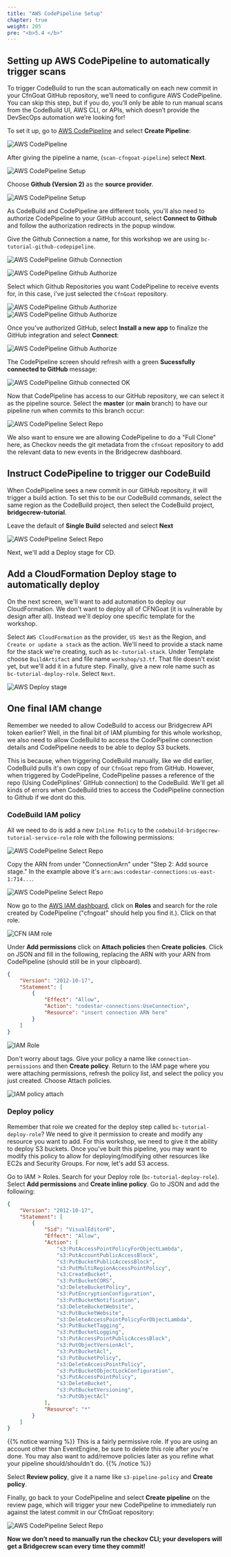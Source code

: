 ```yaml
---
title: "AWS CodePipeline Setup"
chapter: true
weight: 205
pre: "<b>5.4 </b>"
---
```


## Setting up AWS CodePipeline to automatically trigger scans
To trigger CodeBuild to run the scan automatically on each new commit in your CfnGoat GitHub repository, we’ll need to configure AWS CodePipeline. You can skip this step, but if you do, you’ll only be able to run manual scans from the CodeBuild UI, AWS CLI, or APIs, which doesn’t provide the DevSecOps automation we’re looking for!


To set it up, go to [AWS CodePipeline](https://console.aws.amazon.com/codesuite/codepipeline/) and select **Create Pipeline**:

![AWS CodePipeline](./images/codepipeline-create-project-github-1.png "AWS CodePipeline")

After giving the pipeline a name, (`scan-cfngoat-pipeline`) select **Next**.

![AWS CodePipeline Setup](./images/codepipeline-create-project-github-2.png "AWS CodePipeline Setup")

Choose **Github (Version 2)** as the **source provider**.

![AWS CodePipeline Setup](./images/codepipeline-create-project-github-3.png "AWS CodePipeline Setup")

As CodeBuild and CodePipeline are different tools, you'll also need to authorize CodePipeline to your GitHub account, select **Connect to Github** and follow the authorization redirects in the popup window.

Give the Github Connection a name, for this workshop we are using `bc-tutorial-github-codepipeline`.

![AWS CodePipeline Github Connection](./images/codepipeline-create-project-github-4.png "AWS CodePipeline Github Connection")

![AWS CodePipeline Github Authorize](./images/codepipeline-create-project-github-5.png "AWS CodePipeline Github Authorize")

Select which Github Repositories you want CodePipeline to receive events for, in this case, i've just selected the `CfnGoat` repository.

![AWS CodePipeline Github Authorize](./images/codepipeline-create-project-github-6.png "AWS CodePipeline Github Authorize")
![AWS CodePipeline Github Authorize](./images/codepipeline-create-project-github-7.png "AWS CodePipeline Github Authorize")

Once you’ve authorized GitHub, select **Install a new app** to finalize the GitHub integration and select **Connect**:

![AWS CodePipeline Github Authorize](./images/codepipeline-create-project-github-8.png "AWS CodePipeline Github Authorize")

The CodePipeline screen should refresh with a green **Sucessfully connected to GitHub** message:

![AWS CodePipeline Github connected OK](./images/codepipeline-create-project-github-9.png "AWS CodePipeline Github connected OK")

Now that CodePipeline has access to our GitHub repository, we can select it as the pipeline source. Select the **master** (or **main** branch) to have our pipeline run when commits to this branch occur:

![AWS CodePipeline Select Repo](./images/codepipeline-create-project-github-10.png "AWS CodePipeline Select Repo")

We also want to ensure we are allowing CodePipeline to do a "Full Clone" here, as Checkov needs the git metadata from the `cfnGoat` repository to add the relevant data to new events in the Bridgecrew dashboard.

## Instruct CodePipeline to trigger our CodeBuild

When CodePipeline sees a new commit in our GitHub repository, it will trigger a build action. To set this to be our CodeBuild commands, select the same region as the CodeBuild project, then select the CodeBuild project, **bridgecrew-tutorial**.

Leave the default of **Single Build** selected and select **Next**

![AWS CodePipeline Select Repo](./images/codepipeline-create-project-github-11.png "AWS CodePipeline Select Repo")

Next, we'll add a Deploy stage for CD.

## Add a CloudFormation Deploy stage to automatically deploy

On the next screen,  we'll want to add automation to deploy our CloudFormation. We don't want to deploy all of CFNGoat (it is vulnerable by design after all). Instead we'll deploy one specific template for the workshop.

Select `AWS CloudFormation` as the provider, `US West` as the Region, and `Create or update a stack` as the action. We'll need to provide a stack name for the stack we're creating, such as `bc-tutorial-stack`. Under Template choose `BuildArtifact` and file name `workshop/s3.tf`. That file doesn't exist yet, but we'll add it in a future step. Finally, give a new role name such as `bc-tutorial-deploy-role`. Select `Next`.

![AWS Deploy stage](./images/aws-codepipeline-deploy.png "AWS Deploy stage")


## One final IAM change

Remember we needed to allow CodeBuild to access our Bridgecrew API token earlier? Well, in the final bit of IAM plumbing for this whole workshop, we also need to allow CodeBuild to access the CodePipeline connection details and CodePipeline needs to be able to deploy S3 buckets.

This is because, when triggering CodeBuild manually, like we did earlier, CodeBuild pulls it's own copy of our `CfnGoat` repo from GitHub. However, when triggered by CodePipeline, CodePipeline passes a reference of the repo (Using CodePiplines' GitHub connection) to the CodeBuild. We'll get all kinds of errors when CodeBuild tries to access the CodePipeline connection to Github if we dont do this.

### CodeBuild IAM policy

All we need to do is add a new `Inline Policy` to the `codebuild-bridgecrew-tutorial-service-role` role with the following permissions:

![AWS CodePipeline Select Repo](./images/codepipeline-create-project-github-12.png "AWS CodePipeline Select Repo")

Copy the ARN from under "ConnectionArn" under "Step 2: Add source stage." In the example above it's `arn:aws:codestar-connections:us-east-1:714...`.

![AWS CodePipeline Select Repo](./images/codepipeline-create-project-github-13.png "AWS CodePipeline Select Repo")

Now go to the [AWS IAM dashboard](https://console.aws.amazon.com/iamv2), click on **Roles** and search for the role created by CodePipeline ("cfngoat" should help you find it.). Click on that role.

![CFN IAM role](./images/cfn-iam-role.png "CFN IAM role")

Under **Add permissions** click on **Attach policies** then **Create policies**. Click on JSON and fill in the following, replacing the ARN with your ARN from CodePipeline (should still be in your clipboard).

```JSON
{
    "Version": "2012-10-17",
    "Statement": [
        {
            "Effect": "Allow",
            "Action": "codestar-connections:UseConnection",
            "Resource": "insert connection ARN here"
        }
    ]
}
```

![IAM Role](./images/json-iam-role.png "IAM Role")

Don't worry about tags. Give your policy a name like `connection-permissions` and then **Create policy**. Return to the IAM page where you were attaching permissions, refresh the policy list, and select the policy you just created. Choose Attach policies.

![IAM policy attach](./images/gitclone-role-policy-attach.png "IAM policy attach")

### Deploy policy

Remember that role we created for the deploy step called `bc-tutorial-deploy-role`? We need to give it permission to create and modify any resource you want to add. For this workshop, we need to give it the ability to deploy S3 buckets. Once you've built this pipeline, you may want to modify this policy to allow for deploying/modifying other resources like EC2s and Security Groups. For now, let's add S3 access.

Go to IAM > Roles. Search for your Deploy role (`bc-tutorial-deploy-role`). Select **Add permissions** and **Create inline policy**. Go to JSON and add the following:

```JSON
{
    "Version": "2012-10-17",
    "Statement": [
        {
            "Sid": "VisualEditor0",
            "Effect": "Allow",
            "Action": [
                "s3:PutAccessPointPolicyForObjectLambda",
                "s3:PutAccountPublicAccessBlock",
                "s3:PutBucketPublicAccessBlock",
                "s3:PutMultiRegionAccessPointPolicy",
                "s3:CreateBucket",
                "s3:PutBucketCORS",
                "s3:DeleteBucketPolicy",
                "s3:PutEncryptionConfiguration",
                "s3:PutBucketNotification",
                "s3:DeleteBucketWebsite",
                "s3:PutBucketWebsite",
                "s3:DeleteAccessPointPolicyForObjectLambda",
                "s3:PutBucketTagging",
                "s3:PutBucketLogging",
                "s3:PutAccessPointPublicAccessBlock",
                "s3:PutObjectVersionAcl",
                "s3:PutBucketAcl",
                "s3:PutBucketPolicy",
                "s3:DeleteAccessPointPolicy",
                "s3:PutBucketObjectLockConfiguration",
                "s3:PutAccessPointPolicy",
                "s3:DeleteBucket",
                "s3:PutBucketVersioning",
                "s3:PutObjectAcl"
            ],
            "Resource": "*"
        }
    ]
}
```

{{% notice warning %}}
This is a fairly permissive role. If you are using an account other than EventEngine, be sure to delete this role after you're done. You may also want to add/remove policies later as you refine what your pipeline should/shouldn't do.
{{% /notice %}}

Select **Review policy**, give it a name like `s3-pipeline-policy` and **Create policy**.


Finally, go back to your CodePipeline and select **Create pipeline** on the review page, which will trigger your new CodePipeline to immediately run against the latest commit in our CfnGoat repository:

![AWS CodePipeline Select Repo](./images/codepipeline-create-project-github-13.png "AWS CodePipeline Select Repo")

**Now we don’t need to manually run the checkov CLI; your developers will get a Bridgecrew scan every time they commit!** 
